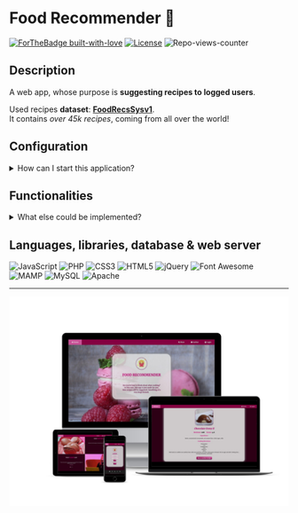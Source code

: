 # Food Recommender 🍟
[![ForTheBadge built-with-love](http://ForTheBadge.com/images/badges/built-with-love.svg)](https://gitHub.com/Amatofrancesco99/)
[![License](https://img.shields.io/github/license/Ileriayo/markdown-badges?style=for-the-badge)](./blob/main/LICENSE)
![Repo-views-counter](https://komarev.com/ghpvc/?username=food-recommender&label=VIEWS&color=blueviolet&style=flat-square)

## Description
A web app, whose purpose is **suggesting recipes to logged users**.

Used recipes **dataset**: [**FoodRecsSysv1**](https://www.kaggle.com/elisaxxygao/foodrecsysv1?select=raw-data_recipe.csv).
<br>
It contains *over 45k recipes*, coming from all over the world!

## Configuration
<details id="configuration">
  <summary> How can I start this application?</summary><br>
  
 1. Open Mamp and start the server.
    1. Not yet downloaded? Go at this [link](https://www.mamp.info/en/downloads/).
 1. Open phpMyAdmin clicking on `WebStart`>`Tools` and create a new db named `food_recommender`.
 1. Fork this project moving in the `document root folder` shown once Mamp app is opened.
 1. Change the [`config.php`](https://github.com/Amatofrancesco99/food-recommender/blob/main/scripts/php/config.php) file, inserting your **MySQL db istance** coordinates.
  1. If you didn't change the info, the `config.php` file does not need to be modified.
 1. Download the [`.sql.zip file`](https://drive.google.com/file/d/1vSHhYI_drTdydcyKCq485CCr_xLOCdn8/view?usp=sharing)(containing *users, recipes & reviews tables*) and import it in `food_recommender` db.
    1. Problems with the import procedure, since the imported file is too big?<br>
       Search the `php.ini` file and change this properties:
       ```
       post_max_size = 2048M 
       upload_max_filesize = 2048M 
       max_execution_time = 5000 
       max_input_time = 5000 
       memory_limit = 4096M 
       ```
 1. Insert this link in your browser: `http://localhost:8888/food-recommender/templates/index.php`.
 1. Now the real fun begins...
    1. You can make changes on the project and add new functionalities.
</details>

## Functionalities
<details id="functionalities">
  <summary> What else could be implemented?</summary><br>
  
The application now returns a *random recipe* taken from the database.<br>
Obviously this is the easiest implementation, but you're free to fork this project and add new functionalities.<br>
Some examples:
- Suggesting a recipe basing on:
  - its nutrients
  - its ingredients
  - ratings given by other users
  - ...
- Handle the possibility to add a personal rating on a recipe, by a logged user.

**Any help will really be appreciated.**
</details>

## Languages, libraries, database & web server
![JavaScript](https://a11ybadges.com/badge?logo=javascript)
![PHP](https://a11ybadges.com/badge?logo=php)
![CSS3](https://a11ybadges.com/badge?logo=css3)
![HTML5](https://a11ybadges.com/badge?logo=html5)
![jQuery](https://a11ybadges.com/badge?logo=jquery)
![Font Awesome](https://a11ybadges.com/badge?logo=fontawesome)
![MAMP](https://a11ybadges.com/badge?logo=mamp)
![MySQL](https://a11ybadges.com/badge?logo=mysql)
![Apache](https://a11ybadges.com/badge?logo=apache)

***
![alt image](https://github.com/Amatofrancesco99/food-recommender/blob/main/images/other/mockup.jpg)
